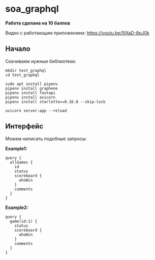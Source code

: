 # soa_graphql

**Работа сделана на 10 баллов**

Видео с работающим приложением: https://youtu.be/5lXaD-8pJ0k

## Начало
Скачиваем нужные библиотеки:

```
mkdir test_graphql
cd test_graphql

sudo apt install pipenv
pipenv install graphene
pipenv install fastapi
pipenv install avicorn
pipenv install starlette==0.16.0 --skip-lock

uvicorn server:app --reload
```


## Интерфейс

Можем написать подобные запросы:

**Example1:**

```
query {
  allGames {
    id
    status
    scoreboard {
      whoWin
    }
    comments
  }
}
```

**Example2:**

```
query {
  game(id:1) {
    status
    scoreboard {
      whoWin
    }
    comments
  }
}
```
